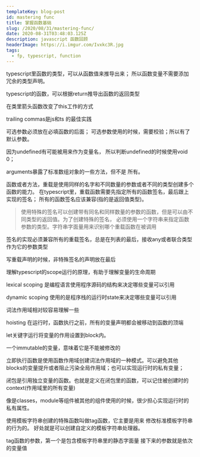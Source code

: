 ```yaml
---
templateKey: blog-post
id: mastering func
title: 掌握函数基础
slug: /2020/08/31/mastering-func/
date: 2020-08-31T03:48:03.125Z
description: javascript 函数回顾
headerImage: https://i.imgur.com/Ivxkc3R.jpg
tags:
  - fp, typescript, function
---
```


typescript里函数的类型，可以从函数值来推导出来；
所以函数变量不需要添加冗余的类型声明。


typescript的函数，可以根据return推导出函数的返回类型

在类里箭头函数改变了this工作的方式


trailing commas是js和ts 的最佳实践

可选参数必须放在必填函数的后面；
可选参数使用的时候，需要校验；所以有了
默认参数。

因为undefined有可能被用来作为变量名，
所以判断undefined的时候使用void 0；


arguments暴露了标准数组对象的一些方法，但不是
所有。

函数或者方法，重载是使用同样的名字和不同数量的参数或者不同的类型创建多个函数的能力。
在typescript里，重载函数需要先指定所有的函数签名，最后跟上实现的签名；
所有的函数签名应该兼容(指的是返回值类型)。

> 使用特殊的签名可以创建带有同名和同样数量的参数的函数，但是可以由不同类型的返回值。为了创建特殊的签名，
必须使用一个字符串来指定函数参数的类型。字符串字面量用来识别哪个重载函数在被调用


签名的实现必须兼容所有的重载签名，总是在列表的最后，接收any或者联合类型作为它的参数类型

写重载声明的时候，非特殊签名的声明放在最后



理解typescript的scope运行的原理，有助于理解变量的生命周期

lexical scoping
是编程语言使用程序源码的结构来决定哪些变量可以引用

dynamic scoping
使用的是程序栈的运行时state来决定哪些变量可以引用

词法作用域相对较容易理解一些




hoisting
在运行时，函数执行之前，所有的变量声明都会被移动到函数的顶端

let关键字运行将变量的作用设置到block内。

一个immutable的变量，意味着它是不能被修改的


立即执行函数是使用函数作用域创建词法作用域的一种模式。可以避免其他blocks的变量提升或者阻止污染全局作用域；也可以实现运行时的私有变量；

闭包是引用独立变量的函数。也就是定义在闭包里的函数，可以记住被创建时的context(作用域里的所有变量)

像是classes，module等组件被其他的组件使用的时候，很少担心实现运行时的私有属性。

使用模板字符串创建的特殊函数叫做tag函数，它主要是用来
修改标准模板字符串的行为的。
好处就是可以创建自定义的模板字符串处理器。

tag函数的参数，第一个是包含模板字符串里的静态字面量
接下来的参数就是依次的变量值







